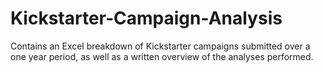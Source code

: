 # Kickstarter-Campaign-Analysis

Contains an Excel breakdown of Kickstarter campaigns submitted over a one year period, as well as a written overview of the analyses performed.
